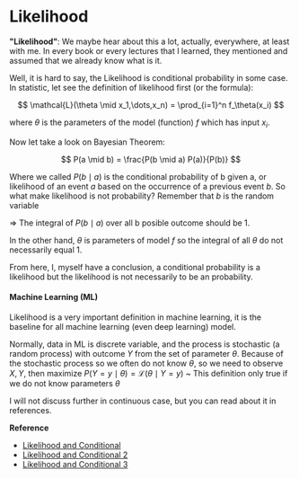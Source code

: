 # Likelihood

**"Likelihood"**: We maybe hear about this a lot, actually, everywhere, at least with me. In every book or every lectures that I learned, they mentioned and assumed that we already know what is it. 

Well, it is hard to say, the Likelihood is conditional probability in some case. In statistic, let see the definition of likelihood first (or the formula):

$$ \mathcal{L}(\theta \mid x_1,\dots,x_n) = \prod_{i=1}^n f_\theta(x_i) $$

where $\theta$ is the parameters of the model (function) $f$ which has input $x_i$.

Now let take a look on Bayesian Theorem:

$$ P(a \mid b) = \frac{P(b \mid a) P(a)}{P(b)} $$

Where we called $P(b \mid a)$ is the conditional probability of b given a, or likelihood of an event $a$ based on the occurrence of a previous event $b$. So what make likelihood is not probability? Remember that $b$ is the random variable

$\Rightarrow$ The integral of $P(b\mid a)$ over all b posible outcome should be 1.

In the other hand, $\theta$ is parameters of model $f$ so the integral of all $\theta$ do not necessarily equal 1.

From here, I, myself have a conclusion, a conditional probability is a likelihood but the likelihood is not necessarily to be an probability.

#### Machine Learning (ML)

Likelihood is a very important definition in machine learning, it is the baseline for all machine learning (even deep learning) model.

Normally, data in ML is discrete variable, and the process is stochastic (a random process) with outcome $Y$ from the set of parameter $\theta$. Because of the stochastic process so we often do not know $\theta$, so we need to observe $X,Y$, then maximize $P(Y=y\mid \theta)= \mathcal{L}(\theta\mid Y=y)$ ~ This definition only true if we do not know parameters $\theta$

I will not discuss further in continuous case, but you can read about it in references.

**Reference**
* [Likelihood and Conditional](https://stats.stackexchange.com/questions/249031/relation-between-likelihood-conditional-probability-and-failure-rate)
* [Likelihood and Conditional 2](https://stats.stackexchange.com/questions/2641/what-is-the-difference-between-likelihood-and-probability)
* [Likelihood and Conditional 3](https://stats.stackexchange.com/questions/224037/wikipedia-entry-on-likelihood-seems-ambiguous)